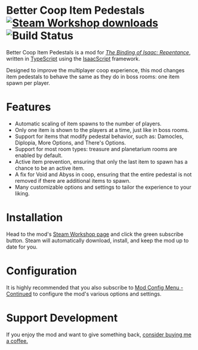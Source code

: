 # Better Coop Item Pedestals <a href="https://steamcommunity.com/sharedfiles/filedetails/?id=2491785532"><img src="https://img.shields.io/endpoint.svg?url=https%3A%2F%2Fshieldsio-steam-workshop.jross.me%2F2491785532%2Fsubscriptions-text&style=for-the-badge" alt="Steam Workshop downloads"></a> ![Build Status](https://github.com/siramok/better-coop-item-pedestals/actions/workflows/ci.yml/badge.svg)
Better Coop Item Pedestals is a mod for *[The Binding of Isaac: Repentance](https://store.steampowered.com/app/1426300/The_Binding_of_Isaac_Repentance)*, written in [TypeScript](https://typescriptlang.org) using the [IsaacScript](https://isaacscript.github.io) framework.

Designed to improve the multiplayer coop experience, this mod changes item pedestals to behave the same as they do in boss rooms: one item spawn per player.
# Features
* Automatic scaling of item spawns to the number of players.
* Only one item is shown to the players at a time, just like in boss rooms.
* Support for items that modify pedestal behavior, such as: Damocles, Diplopia, More Options, and There's Options.
* Support for most room types: treasure and planetarium rooms are enabled by default.
* Active item prevention, ensuring that only the last item to spawn has a chance to be an active item.
* A fix for Void and Abyss in coop, ensuring that the entire pedestal is not removed if there are additional items to spawn.
* Many customizable options and settings to tailor the experience to your liking.

# Installation
Head to the mod's [Steam Workshop page](https://steamcommunity.com/sharedfiles/filedetails/?id=2491785532) and click the green subscribe button. Steam will automatically download, install, and keep the mod up to date for you.

# Configuration
It is highly recommended that you also subscribe to [Mod Config Menu - Continued](https://steamcommunity.com/sharedfiles/filedetails/?id=2487535818) to configure the mod's various options and settings.

# Support Development
If you enjoy the mod and want to give something back, [consider buying me a coffee.](https://paypal.me/andressewell)
